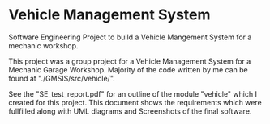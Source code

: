 # Vehicle Management System
Software Engineering Project to build a Vehicle Mangement System for a mechanic workshop.

This project was a group project for a Vehicle Management System for a Mechanic Garage Workshop.
Majority of the code written by me can be found at "./GMSIS/src/vehicle/".

See the "SE_test_report.pdf" for an outline of the module "vehicle" which I created for this project.
This document shows the requirements which were fullfilled along with UML diagrams and Screenshots of the final software.
